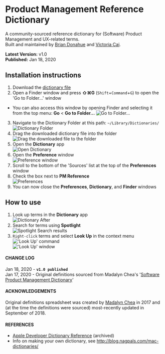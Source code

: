 # Product Management Reference Dictionary
A community-sourced reference dictionary for (Software) Product Management and UX-related terms.<br>
Built and maintained by <a href="http://brimwd.github.io/" target="_blank">Brian Donahue</a> and <a href="http://victoriajcai.github.io/" target="_blank">Victoria Cai</a>.

**Latest Version:** v1.0<br>**Published:** Jan 18, 2020

## Installation instructions
1. Download the <a href="https://github.com/brimwd/product-management-reference/blob/master/PMRef.dictionary.zip?raw=true" download>dictionary file</a>
2. Open a Finder window and press **⇧⌘G** (`Shift`+`Command`+`G`) to open the 'Go to Folder...' window
  * You can also access this window by opening Finder and selecting it from the top menu: **Go** < **Go to Folder...**
  ![Go to Folder...](https://github.com/brimwd/product-management-reference/blob/master/tutorial-images/goto-foloder.png?raw=true)
3. Navigate to the Dictionary Folder at this path: `~/Library/Dictionaries/`<br>![Dictionary Folder](https://github.com/brimwd/product-management-reference/blob/master/tutorial-images/dictionary-folder.png?raw=true) 
4. Drag the downloaded dictionary file into the folder<br>![Drag the downloaded file to the folder](https://github.com/brimwd/product-management-reference/blob/master/tutorial-images/drag-to-folder.jpeg?raw=true)
5. Open the **Dictionary** app<br>![Open Dictionary](https://github.com/brimwd/product-management-reference/blob/master/tutorial-images/dictionary.png?raw=true)
6. Open the **Preference** window<br>![Preference window](https://github.com/brimwd/product-management-reference/blob/master/tutorial-images/dictionary-preferences.png?raw=true)
7. Scroll to the bottom of the 'Sources' list at the top of the **Preferences** window
8. Check the box next to **PM Reference**<br>![Preferences](https://github.com/brimwd/product-management-reference/blob/master/tutorial-images/preferences.jpeg?raw=true")
9. You can now close the **Preferences**, **Dictionary**, and **Finder** windows

## How to use 
1. Look up terms in the **Dictionary** app<br>![Dictionary After](https://github.com/brimwd/product-management-reference/blob/master/tutorial-images/dictionary-after.jpeg?raw=true)
2. Search for terms using **Spotlight**<br>![Spotlight Search results](https://github.com/brimwd/product-management-reference/blob/master/tutorial-images/spotlight.png?raw=true)
3. `Right-click` terms and select **Look Up** in the context menu<br>!['Look Up' command](https://github.com/brimwd/product-management-reference/blob/master/tutorial-images/look-up.png?raw=true)<br>!['Look Up' window](https://github.com/brimwd/product-management-reference/blob/master/tutorial-images/look-up-window.png?raw=true)

#### CHANGE LOG
Jan 18, 2020 - **`v1.0 published`**<br>
Jan 17, 2020 - Original definitions sourced from Madalyn Chea's '[Software Product Management Dictionary](https://docs.google.com/spreadsheets/d/1O4N2pu6Mu-UBhUR3pdbv6dcjNecu7oMdIX1jZkBSUxE/edit#gid=0)'


#### ACKNOWLEDGEMENTS
Original definitions spreadsheet was created by [Madalyn Chea](https://www.linkedin.com/in/sugarcoder/) in 2017 and (at the time the definitions were sourced) most-recently updated in September of 2018.


#### REFERENCES
+ [Apple Developer Dictionary Reference](https://developer.apple.com/library/archive/documentation/UserExperience/Conceptual/DictionaryServicesProgGuide/prepare/prepare.html)  (archived)
+ Info on making your own dictionary, see http://blog.nagpals.com/mac-dictionaries/
